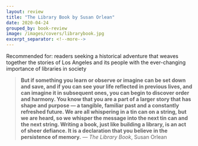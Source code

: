 ```yaml
---
layout: review
title: "The Library Book by Susan Orlean"
date: 2020-04-24
grouped_by: book-review
image: /images/covers/librarybook.jpg
excerpt_separator: <!--more-->
---
```


Recommended for: readers seeking a historical adventure that weaves together the stories of Los Angeles and its people with the ever-changing importance of libraries in society
<!--more-->

> **But if something you learn or observe or imagine can be set down and save, and if you can see your life reflected in previous lives, and can imagine it in subsequent ones, you can begin to discover order and harmony. You know that you are a part of a larger story that has shape and purpose — a tangible, familiar past and a constantly refreshed future. We are all whispering in a tin can on a string, but we are heard, so we whisper the message into the next tin can and the next string. Writing a book, just like building a library, is an act of sheer defiance. It is a declaration that you believe in the persistence of memory.**
> — _The Library Book_, Susan Orlean
